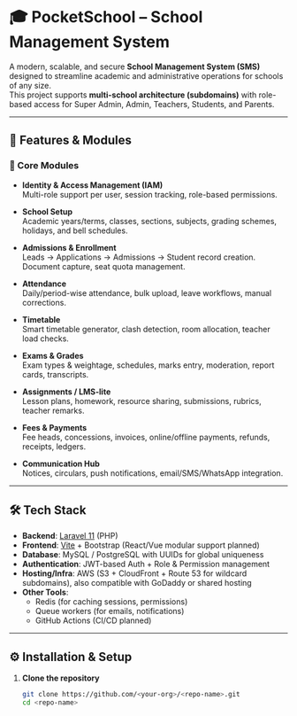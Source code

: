 # 🎓 PocketSchool – School Management System

A modern, scalable, and secure **School Management System (SMS)** designed to streamline academic and administrative operations for schools of any size.  
This project supports **multi-school architecture (subdomains)** with role-based access for Super Admin, Admin, Teachers, Students, and Parents.  

---

## 🚀 Features & Modules

### 🏫 Core Modules
- **Identity & Access Management (IAM)**  
  Multi-role support per user, session tracking, role-based permissions.  

- **School Setup**  
  Academic years/terms, classes, sections, subjects, grading schemes, holidays, and bell schedules.  

- **Admissions & Enrollment**  
  Leads → Applications → Admissions → Student record creation.  
  Document capture, seat quota management.  

- **Attendance**  
  Daily/period-wise attendance, bulk upload, leave workflows, manual corrections.  

- **Timetable**  
  Smart timetable generator, clash detection, room allocation, teacher load checks.  

- **Exams & Grades**  
  Exam types & weightage, schedules, marks entry, moderation, report cards, transcripts.  

- **Assignments / LMS-lite**  
  Lesson plans, homework, resource sharing, submissions, rubrics, teacher remarks.  

- **Fees & Payments**  
  Fee heads, concessions, invoices, online/offline payments, refunds, receipts, ledgers.  

- **Communication Hub**  
  Notices, circulars, push notifications, email/SMS/WhatsApp integration.  

---

## 🛠️ Tech Stack

- **Backend**: [Laravel 11](https://laravel.com/) (PHP)  
- **Frontend**: [Vite](https://vitejs.dev/) + Bootstrap (React/Vue modular support planned)  
- **Database**: MySQL / PostgreSQL with UUIDs for global uniqueness  
- **Authentication**: JWT-based Auth + Role & Permission management  
- **Hosting/Infra**: AWS (S3 + CloudFront + Route 53 for wildcard subdomains), also compatible with GoDaddy or shared hosting  
- **Other Tools**:  
  - Redis (for caching sessions, permissions)  
  - Queue workers (for emails, notifications)  
  - GitHub Actions (CI/CD planned)  

---

## ⚙️ Installation & Setup

1. **Clone the repository**  
   ```bash
   git clone https://github.com/<your-org>/<repo-name>.git
   cd <repo-name>
